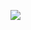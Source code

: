 <a href="[https://www.instagram.com/dladbfla49/]" target="_blank"><img src="https://img.shields.io/badge/[Instagram]-[E4405F]?style=flat-square&logo=[instargram]&logoColor=white"/></a>
